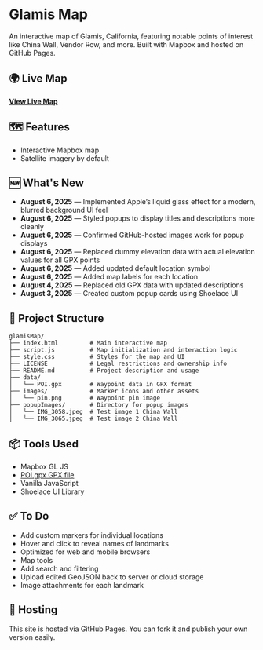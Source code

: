 # Glamis Map

An interactive map of Glamis, California, featuring notable points of interest like China Wall, Vendor Row, and more. Built with Mapbox and hosted on GitHub Pages.

## 🌍 Live Map
**[View Live Map](https://aeveland.github.io/glamisMap/)**

## 🗺️ Features
- Interactive Mapbox map
- Satellite imagery by default

## 🆕 What's New
- **August 6, 2025** — Implemented Apple’s liquid glass effect for a modern, blurred background UI feel
- **August 6, 2025** — Styled popups to display titles and descriptions more cleanly
- **August 6, 2025** — Confirmed GitHub-hosted images work for popup displays
- **August 6, 2025** — Replaced dummy elevation data with actual elevation values for all GPX points
- **August 6, 2025** — Added updated default location symbol
- **August 6, 2025** — Added map labels for each location
- **August 4, 2025** — Replaced old GPX data with updated descriptions
- **August 3, 2025** — Created custom popup cards using Shoelace UI


## 📁 Project Structure
```
glamisMap/
├── index.html         # Main interactive map
├── script.js          # Map initialization and interaction logic
├── style.css          # Styles for the map and UI
├── LICENSE            # Legal restrictions and ownership info
├── README.md          # Project description and usage
├── data/
│   └── POI.gpx        # Waypoint data in GPX format
├── images/            # Marker icons and other assets
│   └── pin.png        # Waypoint pin image
├── popupImages/       # Directory for popup images
│   └── IMG_3058.jpeg  # Test image 1 China Wall
│   └── IMG_3065.jpeg  # Test image 2 China Wall
```

## 📦 Tools Used
- Mapbox GL JS
- [POI.gpx GPX file](data/POI.gpx)
- Vanilla JavaScript
- Shoelace UI Library

## ✅ To Do
- Add custom markers for individual locations
- Hover and click to reveal names of landmarks
- Optimized for web and mobile browsers
- Map tools
- Add search and filtering
- Upload edited GeoJSON back to server or cloud storage
- Image attachments for each landmark

## 🚀 Hosting
This site is hosted via GitHub Pages. You can fork it and publish your own version easily.
